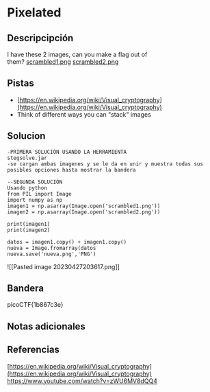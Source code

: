 # Pixelated
## Descripcipción
I have these 2 images, can you make a flag out of them? [scrambled1.png](https://mercury.picoctf.net/static/1594c3f1980e3fb93df09a6d02f53904/scrambled1.png) [scrambled2.png](https://mercury.picoctf.net/static/1594c3f1980e3fb93df09a6d02f53904/scrambled2.png)
## Pistas
- [https://en.wikipedia.org/wiki/Visual_cryptography](https://en.wikipedia.org/wiki/Visual_cryptography)
- Think of different ways you can "stack" images
## Solucion
```
-PRIMERA SOLUCIÓN USANDO LA HERRAMIENTA
stegsolve.jar
-se cargan ambas imagenes y se le da en unir y muestra todas sus posibles opciones hasta mostrar la bandera

--SEGUNDA SOLUCIÓN
Usando python
from PIL import Image
import numpy as np
imagen1 = np.asarray(Image.open('scrambled1.png'))
imagen2 = np.asarray(Image.open('scrambled2.png'))

print(imagen1)
print(imagen2)

datos = imagen1.copy() + imagen1.copy()
nueva = Image.fromarray(datos
nueva.save('nueva.png','PNG')
```
![[Pasted image 20230427203617.png]]
## Bandera
picoCTF{1b867c3e}
## Notas adicionales
## Referencias
[https://en.wikipedia.org/wiki/Visual_cryptography](https://en.wikipedia.org/wiki/Visual_cryptography)
https://www.youtube.com/watch?v=zWU6MV8dQQ4
